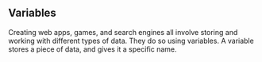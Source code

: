 ## Variables

Creating web apps, games, and search engines all involve storing and working with different types of data. They do so using variables. A variable stores a piece of data, and gives it a specific name.
